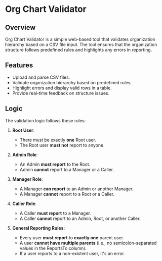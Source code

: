 # Org Chart Validator

## Overview
Org Chart Validator is a simple web-based tool that validates organization hierarchy based on a CSV file input. The tool ensures that the organization structure follows predefined rules and highlights any errors in reporting.

## Features
- Upload and parse CSV files.
- Validate organization hierarchy based on predefined rules.
- Highlight errors and display valid rows in a table.
- Provide real-time feedback on structure issues.

## Logic
The validation logic follows these rules:

1. **Root User**:
   - There must be exactly **one** Root user.
   - The Root user **must not** report to anyone.

2. **Admin Role**:
   - An Admin **must report** to the Root.
   - Admin **cannot** report to a Manager or a Caller.
   
3. **Manager Role**:
   - A Manager **can report** to an Admin or another Manager.
   - A Manager **cannot** report to a Root or a Caller.

4. **Caller Role**:
   - A Caller **must report** to a Manager.
   - A Caller **cannot** report to an Admin, Root, or another Caller.

5. **General Reporting Rules**:
   - Every user **must report** to **exactly one** parent user.
   - A user **cannot have multiple parents** (i.e., no semicolon-separated values in the ReportsTo column).
   - If a user reports to a non-existent user, it's an error.


